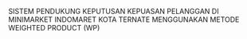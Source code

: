 SISTEM PENDUKUNG KEPUTUSAN KEPUASAN PELANGGAN DI
MINIMARKET INDOMARET KOTA TERNATE MENGGUNAKAN METODE
WEIGHTED PRODUCT (WP)
